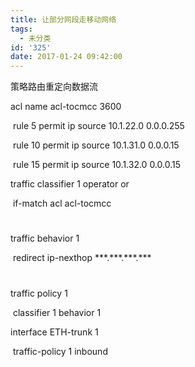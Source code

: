 ```yaml
---
title: 让部分网段走移动网络
tags:
  - 未分类
id: '325'
date: 2017-01-24 09:42:00
---
```


策略路由重定向数据流

  

acl name acl-tocmcc 3600  

 rule 5 permit ip source 10.1.22.0 0.0.0.255 

 rule 10 permit ip source 10.1.31.0 0.0.0.15 

 rule 15 permit ip source 10.1.32.0 0.0.0.15 

  

traffic classifier 1 operator or

 if-match acl acl-tocmcc

#

traffic behavior 1

 redirect ip-nexthop \*\*\*.\*\*\*.\*\*\*.\*\*\*

#

traffic policy 1

 classifier 1 behavior 1

  

interface ETH-trunk 1

 traffic-policy 1 inbound